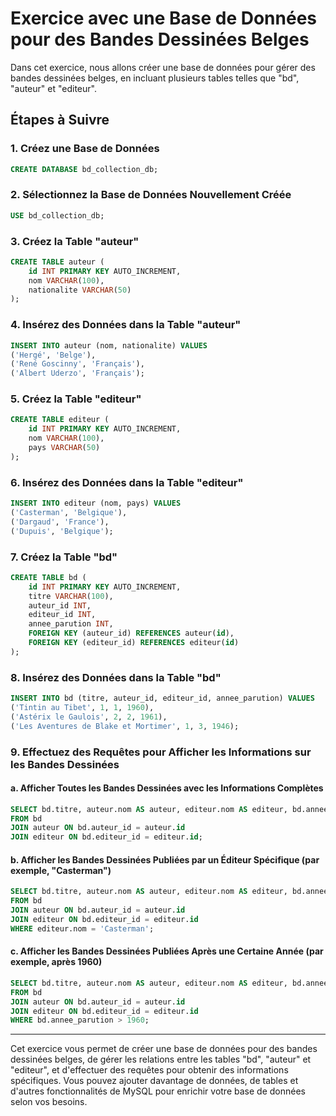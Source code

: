 # Exercice avec une Base de Données pour des Bandes Dessinées Belges

Dans cet exercice, nous allons créer une base de données pour gérer des bandes dessinées belges, en incluant plusieurs tables telles que "bd", "auteur" et "editeur".

## Étapes à Suivre

### 1. Créez une Base de Données

```sql
CREATE DATABASE bd_collection_db;
```

### 2. Sélectionnez la Base de Données Nouvellement Créée

```sql
USE bd_collection_db;
```

### 3. Créez la Table "auteur"

```sql
CREATE TABLE auteur (
    id INT PRIMARY KEY AUTO_INCREMENT,
    nom VARCHAR(100),
    nationalite VARCHAR(50)
);
```

### 4. Insérez des Données dans la Table "auteur"

```sql
INSERT INTO auteur (nom, nationalite) VALUES
('Hergé', 'Belge'),
('René Goscinny', 'Français'),
('Albert Uderzo', 'Français');
```

### 5. Créez la Table "editeur"

```sql
CREATE TABLE editeur (
    id INT PRIMARY KEY AUTO_INCREMENT,
    nom VARCHAR(100),
    pays VARCHAR(50)
);
```

### 6. Insérez des Données dans la Table "editeur"

```sql
INSERT INTO editeur (nom, pays) VALUES
('Casterman', 'Belgique'),
('Dargaud', 'France'),
('Dupuis', 'Belgique');
```

### 7. Créez la Table "bd"

```sql
CREATE TABLE bd (
    id INT PRIMARY KEY AUTO_INCREMENT,
    titre VARCHAR(100),
    auteur_id INT,
    editeur_id INT,
    annee_parution INT,
    FOREIGN KEY (auteur_id) REFERENCES auteur(id),
    FOREIGN KEY (editeur_id) REFERENCES editeur(id)
);
```

### 8. Insérez des Données dans la Table "bd"

```sql
INSERT INTO bd (titre, auteur_id, editeur_id, annee_parution) VALUES
('Tintin au Tibet', 1, 1, 1960),
('Astérix le Gaulois', 2, 2, 1961),
('Les Aventures de Blake et Mortimer', 1, 3, 1946);
```

### 9. Effectuez des Requêtes pour Afficher les Informations sur les Bandes Dessinées

#### a. Afficher Toutes les Bandes Dessinées avec les Informations Complètes

```sql
SELECT bd.titre, auteur.nom AS auteur, editeur.nom AS editeur, bd.annee_parution
FROM bd
JOIN auteur ON bd.auteur_id = auteur.id
JOIN editeur ON bd.editeur_id = editeur.id;
```

#### b. Afficher les Bandes Dessinées Publiées par un Éditeur Spécifique (par exemple, "Casterman")

```sql
SELECT bd.titre, auteur.nom AS auteur, editeur.nom AS editeur, bd.annee_parution
FROM bd
JOIN auteur ON bd.auteur_id = auteur.id
JOIN editeur ON bd.editeur_id = editeur.id
WHERE editeur.nom = 'Casterman';
```

#### c. Afficher les Bandes Dessinées Publiées Après une Certaine Année (par exemple, après 1960)

```sql
SELECT bd.titre, auteur.nom AS auteur, editeur.nom AS editeur, bd.annee_parution
FROM bd
JOIN auteur ON bd.auteur_id = auteur.id
JOIN editeur ON bd.editeur_id = editeur.id
WHERE bd.annee_parution > 1960;
```

---

Cet exercice vous permet de créer une base de données pour des bandes dessinées belges, de gérer les relations entre les tables "bd", "auteur" et "editeur", et d'effectuer des requêtes pour obtenir des informations spécifiques. Vous pouvez ajouter davantage de données, de tables et d'autres fonctionnalités de MySQL pour enrichir votre base de données selon vos besoins.

